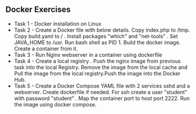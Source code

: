 ## Docker Exercises
- Task 1 - Docker installation on Linux
- Task 2 - Create a Docker file with below details.
Copy index.php to /tmp. Copy build.yaml to / . Install packages "which" and "net-tools" . Set JAVA_HOME to /usr. Run bash shell as PID 1. Build the docker image. Create a container from it.           
- Task 3 - Run Nginx webserver in a container using dockerfile 
- Task 4 - Create a local registry . Push the nginx image from previous task into the local Registry.
Remove the image from the local cache and Pull the image from the local registry.Push the image into the Docker Hub.
- Task 5 - Create a Docker Compose YAML file with 2 services sshd and a webserver. Create dockerfile if needed. For ssh create a user "student" with password "student" . Map the container port to host port 2222.
Run the image using docker compose.